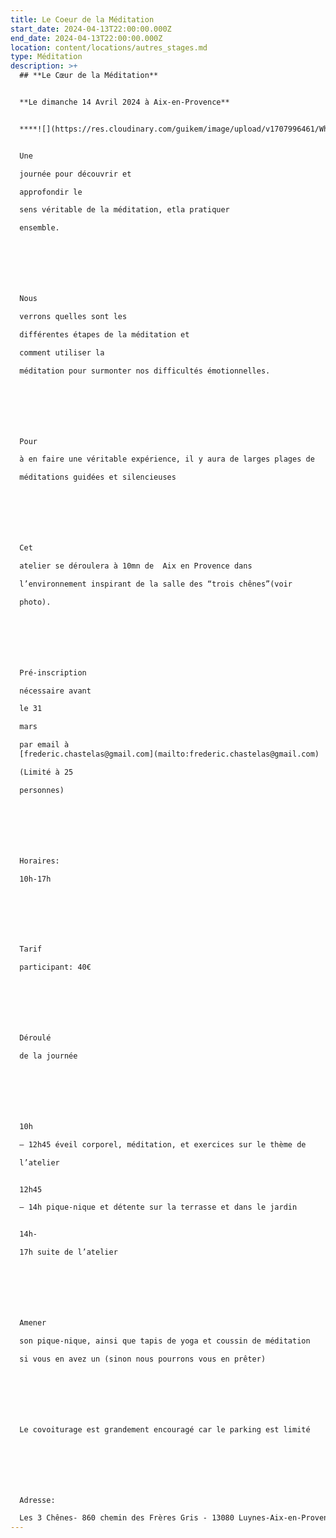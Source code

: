 ```yaml
---
title: Le Coeur de la Méditation
start_date: 2024-04-13T22:00:00.000Z
end_date: 2024-04-13T22:00:00.000Z
location: content/locations/autres_stages.md
type: Méditation
description: >+
  ## **Le Cœur de la Méditation**


  **Le dimanche 14 Avril 2024 à Aix-en-Provence**


  ****![](https://res.cloudinary.com/guikem/image/upload/v1707996461/WhatsApp_Image_2023-10-09_%C3%A0_07.39.06_2259efc0_nxhgva.jpg)


  Une

  journée pour découvrir et

  approfondir le

  sens véritable de la méditation, etla pratiquer

  ensemble.







  Nous

  verrons quelles sont les

  différentes étapes de la méditation et

  comment utiliser la

  méditation pour surmonter nos difficultés émotionnelles.







  Pour

  à en faire une véritable expérience, il y aura de larges plages de

  méditations guidées et silencieuses 







  Cet

  atelier se déroulera à 10mn de  Aix en Provence dans

  l’environnement inspirant de la salle des “trois chênes”(voir

  photo).







  Pré-inscription

  nécessaire avant

  le 31

  mars

  par email à
  [frederic.chastelas@gmail.com](mailto:frederic.chastelas@gmail.com)

  (Limité à 25

  personnes)







  Horaires:

  10h-17h







  Tarif

  participant: 40€   







  Déroulé

  de la journée







  10h

  – 12h45 éveil corporel, méditation, et exercices sur le thème de

  l’atelier


  12h45

  – 14h pique-nique et détente sur la terrasse et dans le jardin


  14h-

  17h suite de l’atelier







  Amener

  son pique-nique, ainsi que tapis de yoga et coussin de méditation

  si vous en avez un (sinon nous pourrons vous en prêter)







  Le covoiturage est grandement encouragé car le parking est limité







  Adresse:

  Les 3 Chênes- 860 chemin des Frères Gris - 13080 Luynes-Aix-en-Provence
---
```


